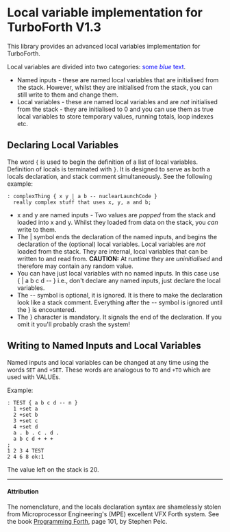 # Local variable implementation for TurboForth V1.3
This library provides an advanced local variables implementation for TurboForth.

Local variables are divided into two categories: <span style="color:blue">some *blue* text</span>.

* Named inputs - these are named local variables that are initialised from the stack. However, whilst they are initialised from the stack, you can still write to them and change them. 
* Local variables - these are named local variables and are _not_ initialised from the stack - they are initialised to 0 and you can use them as true local variables to store temporary values, running totals, loop indexes etc.

## Declaring Local Variables

The word `{` is used to begin the definition of a list of local variables. Definition of locals is terminated with `}`. It is designed to serve as both a locals declaration, and stack comment simultaneously. See the following example:

```
: complexThing { x y | a b -- nuclearLaunchCode }
  really complex stuff that uses x, y, a and b;
```

* x and y are named inputs - Two values are _popped_ from the stack and loaded into x and y. Whilst they loaded from data on the stack, you _can_ write to them.
* The | symbol ends the declaration of the named inputs, and begins the declaration of the (optional) local variables. Local variables are _not_ loaded from the stack. They are internal, local variables that can be written to and read from. **CAUTION:** At runtime they are _uninitialised_ and therefore may contain any random value.
* You can have just local variables with no named inputs. In this case use { | a b c d -- } i.e., don't declare any named inputs, just declare the local variables.
* The -- symbol is optional, it is ignored. It is there to make the declaration look like a stack comment. Everything after the -- symbol is ignored until the } is encountered.
* The } character is mandatory. It signals the end of the declaration. If you omit it you'll probably crash the system!

## Writing to Named Inputs and Local Variables

Named inputs and local variables can be changed at any time using the words `SET` and `+SET`. These words are analogous to `TO` and `+TO` which are used with VALUEs.

Example:

```
: TEST { a b c d -- n } 
  1 +set a
  2 +set b
  3 +set c
  4 +set d
  a . b . c . d .
  a b c d + + +
;
1 2 3 4 TEST
2 4 6 8 ok:1
```

The value left on the stack is 20.

---

#### Attribution

The nomenclature, and the locals declaration syntax are shamelessly stolen from Microprocessor Engineering's (MPE) excellent VFX Forth system. See the book [Programming Forth](https://www.mpeforth.com/arena/ProgramForth.pdf), page 101, by Stephen Pelc. 
